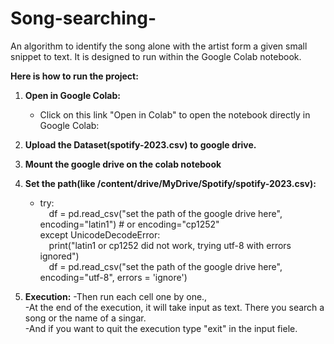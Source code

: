 # Song-searching-
An algorithm to identify  the song alone with the artist form a given small snippet to text.
It is designed to run within the Google Colab notebook. <br>


**Here is how to run the project:**

1. **Open in Google Colab:**
     - Click on this link "Open in Colab" to open the notebook directly in Google Colab:


2. **Upload the Dataset(spotify-2023.csv) to google drive.**
3. **Mount the google drive on the colab notebook**
4. **Set the path(like /content/drive/MyDrive/Spotify/spotify-2023.csv):**
     -  try:<br>
         &emsp;df = pd.read_csv("set the path of the google drive here", encoding="latin1") # or encoding="cp1252" <br>
        except UnicodeDecodeError:<br>
          &emsp;print("latin1 or cp1252 did not work, trying utf-8 with errors ignored")<br>
          &emsp;df = pd.read_csv("set the path of the google drive here", encoding="utf-8", errors = 'ignore') <br>
6.  **Execution:**
       -Then run each cell one by one.,<br>
       -At the end of the execution, it will take input as text. There you search a song or the name of a singar.<br>
       -And if you want to quit the execution type "exit" in the input fiele.<br>
